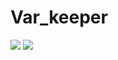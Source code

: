 # Var_keeper


![](https://github.com/ArtyomRedko/var_keeper/actions/workflows/staging.yml/badge.svg)  ![](https://img.shields.io/docker/v/artem12312451/var_keeper?sort=date&label=build%20for%20commit)
